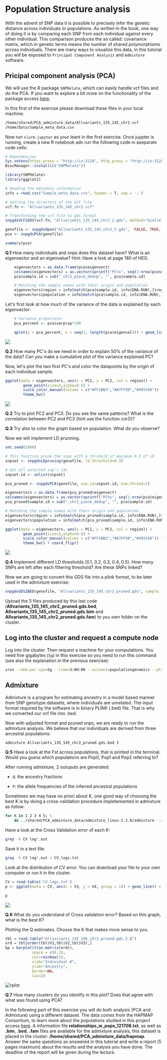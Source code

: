 # Population Structure analysis

With the advent of SNP data it is possible to precisely infer the
genetic distance across individuals or populations. As written in the
book, one way of doing it is by comparing each SNP from each individual
against every other individual. This comparison produces the so called:
covariance matrix, which in genetic terms means the number of shared
polymorphisms across individuals. There are many ways to visualize this
data, in this tutorial you will be exposed to
`Principal Component Analysis` and `Admixture` software.

## Pricipal component analysis (PCA)

We will use the R package `SNPRelate`, which can easily handle vcf files
and do the PCA. If you want to explore a bit more on the functionality
of the package access
[here](https://www.rdocumentation.org/packages/SNPRelate/versions/1.6.4).

In this first of the exercise please download these files in your local machine:
```bash
/home/shared/PCA_admixture_data/Allvariants_135_145_chr2.vcf
/home/Data/Sample_meta_data.csv
```

Now run `slurm-jupyter` as your leant in the first exercise. Once juypter is running, create a new R notebook adn run the following code in aseparate code cells:

```R
# Dependencies
Sys.setenv(https_proxy = "http://in:3128", http_proxy = "http://in:3128")
BiocManager::install(c("SNPRelate"))

library(SNPRelate)
library(ggplot2)
```

<!-- TODO: Update file names -->
```R
# Reading the metadata information 
info = read.csv("Sample_meta_data.csv", header = T, sep = ';')

# Setting the directory of the VCF file 
vcf.fn <- "Allvariants_135_145_chr2.vcf"

# Transforming the vcf file to gds format
snpgdsVCF2GDS(vcf.fn, "Allvariants_135_145_chr2_2.gds", method="biallelic.only")
```

<!-- TODO: Update file names -->
```R
genofile <- snpgdsOpen("Allvariants_135_145_chr2_2.gds",  FALSE, TRUE, TRUE)
pca <- snpgdsPCA(genofile)
```

```R
summary(pca)
```

**Q.1** How many individuals and snps does this dataset have? What is an
eigenvector and an eigenvalue? Hint: Have a look at page 180 of HEG.


<!-- TODO: Update substitution to match file names -->
```R
    eigenvectors = as.data.frame(pca$eigenvect)
    colnames(eigenvectors) = as.vector(sprintf("PC%s", seq(1:nrow(pca$eigenvect))))
    pca$sample.id = sub("_chr2_piece_dedup", "", pca$sample.id)

    # Matching the sample names with their origin and population
    eigenvectors$region = info[match(pca$sample.id, info$ENA.RUN),]$region 
    eigenvectors$population = info[match(pca$sample.id, info$ENA.RUN),]$population
```

Let's first look at how much of the variance of the data is explained by
each eigenvector:


```R
    # Variance proportion:
    pca_percent <- pca$varprop*100

    qplot(y = pca_percent, x = seq(1, length(pca$eigenval))) + geom_line() + geom_point() + theme_bw() + xlab("PC's") + ylab("Variance explained (%)") 
```

![](img/unnamed-chunk-3-1.png)

**Q.2** How many PC's do we need in order to explain 50% of the variance
of the data? Can you make a cumulative plot of the variance explained
PC?

Now, let's plot the two first PC's and color the datapoints by the
origin of each individual sample.

```R
ggplot(data = eigenvectors, aes(x = PC1, y = PC2, col = region)) + 
        geom_point(size=3,alpha=0.5) +
        scale_color_manual(values = c("#FF1BB3","#A7FF5B","#99554D")) +
        theme_bw()
```

![](img/unnamed-chunk-4-1.png)

**Q.2** Try to plot PC2 and PC3. Do you see the same patterns? What is
the correlation between PC2 and PC3 (hint use the function cor())?

**Q.3** Try also to color the graph based on population. What do you
observe?

Now we will implement LD prunning.

```R
set.seed(1000)

# This function prune the snps with a thrshold of maximum 0.3 of LD
snpset <- snpgdsLDpruning(genofile, ld.threshold=0.3)
```

```R
# Get all selected snp's ids
snpset.id <- unlist(snpset)

pca_pruned <- snpgdsPCA(genofile, snp.id=snpset.id, num.thread=2)
```

<!-- TODO: Update substitution to match file names -->
```R
eigenvectors = as.data.frame(pca_pruned$eigenvect)
colnames(eigenvectors) = as.vector(sprintf("PC%s", seq(1:nrow(pca$eigenvect))))
pca_pruned$sample.id = sub("_chr2_piece_dedup", "", pca$sample.id)

# Matching the sample names with their origin and population
eigenvectors$region = info[match(pca_pruned$sample.id, info$ENA.RUN),]$region 
eigenvectors$population = info[match(pca_pruned$sample.id, info$ENA.RUN),]$population

ggplot(data = eigenvectors, aes(x = PC1, y = PC2, col = region)) + 
        geom_point(size=3,alpha=0.5) +
        scale_color_manual(values = c("#FF1BB3","#A7FF5B","#99554D")) +
        theme_bw() + coord_flip()
```

![](img/unnamed-chunk-5-1.png)

**Q.4** Implement different LD thresholds (0.1, 0.2, 0.3, 0.4, 0.5). How
many SNPs are left after each filtering threshold? Are these SNPs
linked?

Now we are going to convert this GDS file into a plink format, to be
later used in the admixture exercise:

<!-- TODO: Update file names -->
```R
snpgdsGDS2BED(genofile, "Allvariants_135_145_chr2_pruned.gds", sample.id=NULL, snp.id=snpset.id, snpfirstdim=NULL, verbose=TRUE)
```

Upload the 3 files produced by this last code
(**Allvariants\_135\_145\_chr2\_pruned.gds.bed**,
**Allvariants\_135\_145\_chr2\_pruned.gds.bim** and
**Allvariants\_135\_145\_chr2\_pruned.gds.fam**) to you own folder on
the cluster.


## Log into the cluster and request a compute node

Log into the cluster. Then request a machine for your computations. You need five gigabytes (`5g`) in this exercise so you need to run this command (see also the explanation in the previous exercise):

```bash
srun --mem-per-cpu=5g --time=3:00:00 --account=populationgenomics --pty bash
```

## Admixture

Admixture is a program for estimating ancestry in a model based manner
from SNP genotype datasets, where individuals are unrelated.
The input format required by the software is in binary PLINK (.bed)
file. That is why we converted our vcf file into .bed.

Now with adjusted format and pruned snps, we are ready to run the
admixture analysis. We believe that our individuals are derived from
three ancestral populations:

<!-- TODO: Update file names -->
```bash
admixture Allvariants_135_145_chr2_pruned.gds.bed 3
```

**Q.5** Have a look at the Fst across populations, that is printed in
the terminal. Would you guess which populations are Pop0, Pop1 and Pop2
referring to?

After running admixture, 2 outuputs are generated:

-   `Q`: the ancestry fractions

-   `P`: the allele frequencies of the inferred ancestral populations

Sometimes we may have no priori about K, one good way of choosing the
best K is by doing a cross-validation procedure impletemented in
admixture as follow:

<!-- TODO: Update file names -->
```bash
for K in 1 2 3 4 5; \
    do ../shared/PCA_admixture_data/admixture_linux-1.3.0/admixture --cv Allvariants_135_145_chr2_pruned.gds.bed $K | tee log${K}.out; done
```
      
Have a look at the Cross Validation error of each K:

```bash
grep -h CV log*.out
```

Save it in a text file:

```bash
grep -h CV log*.out > CV_logs.txt
```

Look at the distribution of CV error. You can download your file to your
own computer or run it in the cluster.

```R
CV = read.table('CV_logs.txt')
p <- ggplot(data = CV, aes(x = V3, y = V4, group = 1)) + geom_line() + geom_point() + theme_bw() + labs(x = 'Number of clusters', y = 'Cross validation error')

p
```

![](img/unnamed-chunk-11-1.png)


**Q.6** What do you understand of Cross validation error? Based on this
graph, what is the best K?

Plotting the Q estimates. Choose the K that makes more sense to you.

<!-- TODO: Update file names -->
```R
tbl = read.table("Allvariants_135_145_chr2_pruned.gds.3.Q")
ord = tbl[order(tbl$V1,tbl$V2,tbl$V3),]
bp = barplot(t(as.matrix(ord)), 
            space = c(0.2),
            col=rainbow(3),
            xlab="Individual #", 
            ylab="Ancestry",
            border=NA,
            las=2)
```

![rplot](https://user-images.githubusercontent.com/38723379/53338548-47470580-3904-11e9-8e04-75187b031d96.png)

**Q.7** How many clusters do you identify in this plot? Does that agree
with what was found using PCA?

In the following part of this exercise you will do both analysis (PCA
and Admixture) using a different dataset. The data comes from the HAPMAP
Consortium, to learn more about the populations studied in this project
access
[here](http://www.sanger.ac.uk/resources/downloads/human/hapmap3.html).
A information file **relationships\_w\_pops\_121708.txt**, as well as
**.bim**, **.bed**, **.fam** files are available for the admixture
analysis, this dataset is placed in the cluster:
**/home/shared/PCA\_admixture\_data/hapmap**. Answer the same questions
as answered in this tutorial and write a report (5 pages maximum) about
the results and the analysis you have done. The deadline of the report
will be given during the lecture.
